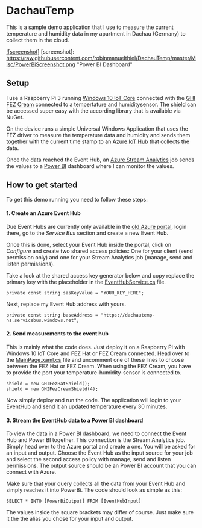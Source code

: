 # DachauTemp
This is a sample demo application that I use to measure the current temperature and humidity data in my apartment in Dachau (Germany) to collect them in the cloud.

[![screenshot]](https://msit.powerbi.com/view?r=eyJrIjoiMDQ2MmI4ZTctZjQxZS00N2Y4LWEwNzYtODRjZDE2ZWJmZDAwIiwidCI6IjcyZjk4OGJmLTg2ZjEtNDFhZi05MWFiLTJkN2NkMDExZGI0NyIsImMiOjV9)
[screenshot]: https://raw.githubusercontent.com/robinmanuelthiel/DachauTemp/master/Misc/PowerBiScreenshot.png "Power BI Dashboard"


## Setup
I use a Raspberry Pi 3 running [Windows 10 IoT Core](https://developer.microsoft.com/en-us/windows/iot) connected with the [GHI FEZ Cream](https://www.ghielectronics.com/catalog/product/541) connected to a tempertature and humiditysensor. The shield can be accessed super easy with the according library that is available via NuGet.

On the device runs a simple Universal Windows Application that uses the FEZ driver to measure the temperature data and humidity and sends them together with the current time stamp to an [Azure IoT Hub](https://azure.microsoft.com/services/iot-hub/) that collects the data.

Once the data reached the Event Hub, an [Azure Stream Analytics](https://azure.microsoft.com/services/stream-analytics/) job sends the values to a [Power BI](https://powerbi.microsoft.com) dashboard where I can monitor the values.

## How to get started
To get this demo running you need to follow these steps:

#### 1.  Create an Azure Event Hub
Due Event Hubs are currently only available in the [old Azure portal](https://manage.windowsazure.com), login there, go to the *Service Bus* section and create a new Event Hub.

Once this is done, select your Event Hub inside the portal, click on *Configure* and create two shared access policies: One for your client (send permission only) and one for your Stream Analytics job (manage, send and listen permissions).

Take a look at the shared access key generator below and copy replace the primary key with the placeholder in the [EventHubService.cs](https://github.com/robinmanuelthiel/DachauTemp/blob/master/DachauTemp.Windows/Services/EventHubService.cs#L20) file.
```
private const string sasKeyValue = "YOUR_KEY_HERE";
```
Next, replace my Event Hub address with yours.
```
private const string baseAddress = "https://dachautemp-ns.servicebus.windows.net";
```

#### 2. Send measurements to the event hub
This is mainly what the code does. Just deploy it on a Raspberry Pi with Windows 10 IoT Core and FEZ Hat or FEZ Cream connected. Head over to the [MainPage.xaml.cs](https://github.com/robinmanuelthiel/DachauTemp/blob/master/DachauTemp.Windows/MainPage.xaml.cs#L32#L33) file and uncomment one of these lines to choose between the FEZ Hat or FEZ Cream. When using the FEZ Cream, you have to provide the port your temperature-humidity-sensor is connected to.

```
shield = new GHIFezHatShield();
shield = new GHIFezCreamShield(4);
```
Now simply deploy and run the code. The application will login to your EventHub and send it an updated temperature every 30 minutes.

#### 3. Stream the EventHub data to a Power BI dashboard
To view the data in a Power BI dashboard, we need to connect the Event Hub and Power BI together. This connection is the Stream Analytics job. Simply head over to the Azure portal and create a one. You will be asked for an input and output. Choose the Event Hub as the input source for your job and select the second access policy with manage, send and listen permissions. The output source should be an Power BI account that you can connect with Azure.

Make sure that your query collects all the data from your Event Hub and simply reaches it into PowerBi. The code should look as simple as this:
```
SELECT * INTO [PowerBiOutput] FROM [EventHubInput]
```
The values inside the square brackets may differ of course. Just make sure it the the alias you chose for your input and output.

